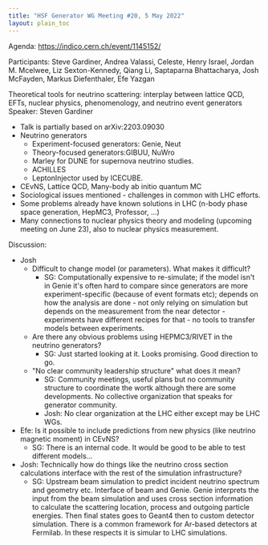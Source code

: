 ```yaml
---
title: "HSF Generator WG Meeting #20, 5 May 2022"
layout: plain_toc
---
```


Agenda: <https://indico.cern.ch/event/1145152/>

Participants: Steve Gardiner, Andrea Valassi, Celeste, Henry Israel, Jordan M.
Mcelwee, Liz Sexton-Kennedy, Qiang Li, Saptaparna Bhattacharya, Josh McFayden,
Markus Diefenthaler, Efe Yazgan

Theoretical tools for neutrino scattering: interplay between lattice QCD, EFTs,
nuclear physics, phenomenology, and neutrino event generators Speaker: Steven
Gardiner

- Talk is partially based on arXiv:2203.09030
- Neutrino generators
  - Experiment-focused generators: Genie, Neut
  - Theory-focused generators:GIBUU, NuWro
  - Marley for DUNE for supernova neutrino studies.
  - ACHILLES
  - LeptonInjector used by ICECUBE.
- CEvNS, Lattice QCD, Many-body ab initio quantum MC
- Sociological issues mentioned - challenges in common with LHC efforts.
- Some problems already have known solutions in LHC (n-body phase space
  generation, HepMC3, Professor, ...)
- Many connections to nuclear physics theory and modeling (upcoming meeting on
  June 23), also to nuclear physics measurement.

Discussion:

- Josh
  - Difficult to change model (or parameters). What makes it difficult?
    - SG: Computationally expensive to re-simulate; if the model isn't in Genie
      it's often hard to compare since generators are more experiment-specific
      (because of event formats etc); depends on how the analysis are done - not
      only relying on simulation but depends on the measurement from the near
      detector - experiments have different recipes for that - no tools to
      transfer models between experiments.
  - Are there any obvious problems using HEPMC3/RIVET in the neutrino
    generators?
    - SG: Just started looking at it. Looks promising. Good direction to go.
  - "No clear community leadership structure" what does it mean?
    - SG: Community meetings, useful plans but no community structure to
      coordinate the wortk although there are some developments. No collective
      organization that speaks for generator community.
    - Josh: No clear organization at the LHC either except may be LHC WGs.
- Efe: Is it possible to include predictions from new physics (like neutrino
  magnetic moment) in CEvNS?
  - SG: There is an internal code. It would be good to be able to test different
    models...
- Josh: Technically how do things like the neutrino cross section calculations
  interface with the rest of the simulation infrastructure?
  - SG: Upstream beam simulation to predict incident neutrino spectrum and
    geometry etc. Interface of beam and Genie. Genie interprets the input from
    the beam simulation and uses cross section information to calculate the
    scattering location, process and outgoing particle energies. Then final
    states goes to Geant4 then to custom detector simulation. There is a common
    framework for Ar-based detectors at Fermilab. In these respects it is
    simular to LHC simulations.
